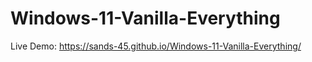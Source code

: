 # Windows-11-Vanilla-Everything
Live Demo: https://sands-45.github.io/Windows-11-Vanilla-Everything/
